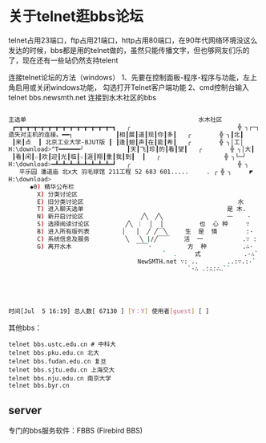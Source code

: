 # 关于telnet逛bbs论坛



telnet占用23端口，ftp占用21端口，http占用80端口，在90年代网络环境没这么发达的时候，bbs都是用的telnet做的，虽然只能传播文字，但也够网友们乐的了，现在还有一些站仍然支持telent

连接telnet论坛的方法（windows）
1、先要在控制面板-程序-程序与功能，左上角启用或关闭windows功能， 勾选打开Telnet客户端功能
2、cmd控制台输入telnet bbs.newsmth.net 连接到水木社区的bbs

``` bash

主选单                                                水木社区                                            讨论区 [Test]目前选择: [0Announce   ]
 ┏━┳━┳━┳━┳━┳━┳━┳━┳━┳━┳━┳━┳━┳━┓   ╭                              ╬ ╮┌─┐
遗失对主机的连接。━━┐            ┃相┃展┃道┃现┃你┃多┃   ╭        ╬ ╮┃北┃
 ┃来┃点  ┃ 北京工业大学-BJUT版 ┃ ┃逢┃翅┃声┃在┃能┃希┃   ╭        ╬ ╮│工│
H:\download>^T━━━━━━┘            ┃天┃飞┃珍┃的┃看┃望┃   ╭        ╬ ╮│大┃
 ┃看┃闲┃☆┃欢┃迎┃光┃临┃☆┃涯┃翔┃重┃我┃到┃  ┃   ╭                  ╬ ╮└─┘
H:\download>━┻━┻━┻━┻━┻━┻━┻━┻━┛   ╭                              ╬ ╮
   平乐园 潘道庙 北x大 羽毛球馆 211工程 52 683 601.....     . ╭ ╬ ╮     ◤
H:\download>
      ◆0) 精华公布栏
        X) 分类讨论区
        E) 旧分类讨论区                                           水
        T) 进入聊天选单                                        是 木.
        N) 新开启讨论区                ╱╲  ╱╲                  一    ·
        S) 选择阅读讨论区          ╱╲  ︳ │  │          也  心 种     ∵
        B) 进入所有版列表         │   │  ╱ ╱￣╲     生  是  情        :·
        C) 系统信息及服务          ╲   ╲ |/╱￣￣    活  一           .∵ :
        G) 离开水木                  ￣￣·          方  种          .∴·
                                           `  .     式            .·∴`
                                    NewSMTH.net ∵: ..        ..:∵.:·`
                                                  `·∴ .:∴:∴‥``





时间[Jul  5 16:19] 总人数[ 67130 ] [Y：Y] 使用者[guest] [ ]                                                停留[  0:0] 
```





其他bbs：

```
telnet bbs.ustc.edu.cn # 中科大
telnet bbs.pku.edu.cn 北大
telnet bbs.fudan.edu.cn 复旦
telnet bbs.sjtu.edu.cn 上海交大
telnet bbs.nju.edu.cn 南京大学
telnet bbs.byr.cn
```

## server

专门的bbs服务软件：FBBS
(Firebird BBS)

